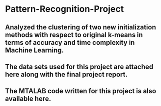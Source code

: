 # Pattern-Recognition-Project

## Analyzed the clustering of two new initialization methods with respect to original k-means in terms of accuracy and time complexity in Machine Learning.

## The data sets used for this project are attached here along with the final project report.

## The MTALAB code written for this project is also available here.
